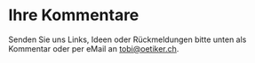 # Ihre Kommentare

<div id="fb-root"></div>

Senden Sie uns Links, Ideen oder Rückmeldungen bitte unten als Kommentar oder per eMail an <tobi@oetiker.ch>.

<div class="fb-comments" data-href="https://heimschulung.ch" data-width="640" data-numposts="5"></div>
<script async defer crossorigin="anonymous" src="https://connect.facebook.net/de_DE/sdk.js#xfbml=1&version=v6.0&appId=252010635818556"></script>
  
